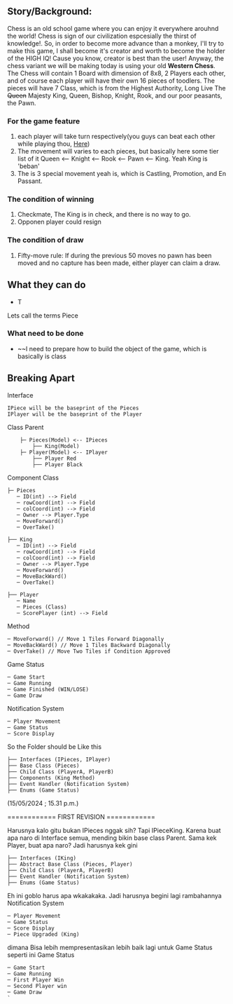 ## Story/Background:
Chess is an old school game where you can enjoy it everywhere arouhnd the world! Chess is sign of our civilization espcesially the thirst of knowledge!. So, in order to become more advance than a monkey, I'll try to make this game, I shall become it's creator and worth to become the holder of the HIGH IQ! Cause you know, creator is best than the user! Anyway, the chess variant we will be making today is using your old <b>Western Chess</b>. The Chess will contain 1 Board with dimension of 8x8, 2 Players each other, and of course each player will have their own 16 pieces of toodlers. The pieces will have 7 Class, which is from the Highest Authority, Long Live The <s>Queen</s> Majesty King, Queen, Bishop, Knight, Rook, and our poor peasants, the Pawn.

### For the game feature
1. each player will take turn respectively(you guys can beat each other while playing thou, [Here](https://www.youtube.com/watch?v=7MBcs5Z4KC4))
2. The movement will varies to each pieces, but basically here some tier list of it Queen <-- Knight <-- Rook <-- Pawn <-- King. Yeah King is 'beban'
3. The is 3 special movement yeah is, which is Castling, Promotion, and En Passant.

### The condition of winning 
1. Checkmate, The King is in check, and there is no way to go.
2. Opponen player could resign

### The condition of draw
1. Fifty-move rule: If during the previous 50 moves no pawn has been moved and no capture has been made, either player can claim a draw.


## What they can do
- T

Lets call the terms Piece

### What need to be done
 - ~~I need to prepare how to build the object of the game, which is basically is class


## Breaking Apart
Interface
```
IPiece will be the baseprint of the Pieces
IPlayer will be the baseprint of the Player
```

Class Parent
```
    ├─ Pieces(Model) <-- IPieces
        ├── King(Model)        
    ├─ Player(Model) <-- IPlayer
        ├── Player Red
        ├── Player Black
```

Component Class
```
├─ Pieces
   ─ ID(int) --> Field
   ─ rowCoord(int) --> Field
   ─ colCoord(int) --> Field
   ─ Owner --> Player.Type 
   ─ MoveForward()
   ─ OverTake()

├── King
   ─ ID(int) --> Field
   ─ rowCoord(int) --> Field
   ─ colCoord(int) --> Field
   ─ Owner --> Player.Type 
   ─ MoveForward()
   ─ MoveBackWard()
   ─ OverTake()

├── Player
   ─ Name
   ─ Pieces (Class)
   ─ ScorePlayer (int) --> Field
```

Method
```
─ MoveForward() // Move 1 Tiles Forward Diagonally
─ MoveBackWard() // Move 1 Tiles Backward Diagonally
─ OverTake() // Move Two Tiles if Condition Approved
```

Game Status
```
─ Game Start
─ Game Running
─ Game Finished (WIN/LOSE)
─ Game Draw
```

Notification System
```
─ Player Movement
─ Game Status
─ Score Display
```

So the Folder should be Like this
```
├── Interfaces (IPieces, IPlayer)
├── Base Class (Pieces)
├── Child Class (PlayerA, PlayerB)
├── Components (King Method)
├── Event Handler (Notification System)
├── Enums (Game Status)
```
(15/05/2024 ; 15.31 p.m.)

============  FIRST REVISION ============

Harusnya kalo gitu bukan IPieces nggak sih? Tapi IPieceKing.
Karena buat apa naro di Interface semua, mending bikin base class Parent. Sama kek Player, buat apa naro?
Jadi harusnya kek gini
```
├── Interfaces (IKing)
├── Abstract Base Class (Pieces, Player)
├── Child Class (PlayerA, PlayerB)
├── Event Handler (Notification System)
├── Enums (Game Status)
```

Eh ini goblo harus apa wkakakaka. Jadi harusnya begini lagi rambahannya
Notification System
```
─ Player Movement
─ Game Status
─ Score Display
─ Piece Upgraded (King)
```

dimana Bisa lebih mempresentasikan lebih baik lagi untuk Game Status seperti ini
Game Status
```
─ Game Start
─ Game Running
─ First Player Win
─ Second Player win
─ Game Draw
`